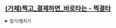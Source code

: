 ## [(가제)찍고_결제하면_바로타는 - 찍결타](https://github.com/glowthem/ToyProject/tree/master/(%EA%B0%80%EC%A0%9C)%EC%B0%8D%EA%B3%A0_%EA%B2%B0%EC%A0%9C%ED%95%98%EB%A9%B4_%EB%B0%94%EB%A1%9C%ED%83%80%EB%8A%94-%EC%B0%8D%EA%B2%B0%ED%83%80)

<details>
<summary> 접기/펼치기 </summary>
<div markdown="1">

### 진행기간
> 3학년 2학기(2019년 2학기)
<br/>

### 기술스택
> HTML, JS, CSS, JSP<br/>
> Kakao Map API
</div>
</details>